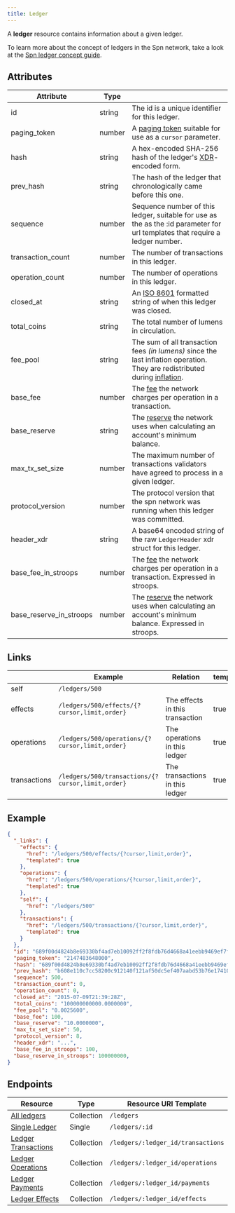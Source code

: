 ```yaml
---
title: Ledger
---
```


A **ledger** resource contains information about a given ledger.

To learn more about the concept of ledgers in the Spn network, take a look at the [Spn ledger concept guide](https://www.spn.org/developers/learn/concepts/ledger.html).

## Attributes

| Attribute               | Type   |                                                                                                                               |
|-------------------------|--------|-------------------------------------------------------------------------------------------------------------------------------|
| id                      | string | The id is a unique identifier for this ledger.                                                                                |
| paging_token            | number | A [paging token](./page.md) suitable for use as a `cursor` parameter.                                                         |
| hash                    | string | A hex-encoded SHA-256 hash of the ledger's [XDR](../../learn/xdr.md)-encoded form.                                            |
| prev_hash               | string | The hash of the ledger that chronologically came before this one.                                                             |
| sequence                | number | Sequence number of this ledger, suitable for use as the as the :id parameter for url templates that require a ledger number.  |
| transaction_count       | number | The number of transactions in this ledger.                                                                                    |
| operation_count         | number | The number of operations in this ledger.                                                                                      |
| closed_at               | string | An [ISO 8601](https://en.wikipedia.org/wiki/ISO_8601) formatted string of when this ledger was closed.                        |
| total_coins             | string | The total number of lumens in circulation.                                                                                    |
| fee_pool                | string | The sum of all transaction fees *(in lumens)* since the last inflation operation. They are redistributed during [inflation].  |
| base_fee                | number | The [fee] the network charges per operation in a transaction.                                                                 |
| base_reserve            | string | The [reserve][fee] the network uses when calculating an account's minimum balance.                                            |
| max_tx_set_size         | number | The maximum number of transactions validators have agreed to process in a given ledger.                                       |
| protocol_version        | number | The protocol version that the spn network was running when this ledger was committed.                                     |
| header_xdr              | string | A base64 encoded string of the raw `LedgerHeader` xdr struct for this ledger.                                                 |
| base_fee_in_stroops     | number | The [fee] the network charges per operation in a transaction.  Expressed in stroops.                                          |
| base_reserve_in_stroops | number | The [reserve][fee] the network uses when calculating an account's minimum balance. Expressed in stroops.                      |

## Links
|              | Example                                           | Relation                        | templated |
|--------------|---------------------------------------------------|---------------------------------|-----------|
| self         | `/ledgers/500`                                    |                                 |           |
| effects      | `/ledgers/500/effects/{?cursor,limit,order}`      | The effects in this transaction | true      |
| operations   | `/ledgers/500/operations/{?cursor,limit,order}`   | The operations in this ledger   | true      |
| transactions | `/ledgers/500/transactions/{?cursor,limit,order}` | The transactions in this ledger | true      |


## Example

```json
{
  "_links": {
    "effects": {
      "href": "/ledgers/500/effects/{?cursor,limit,order}",
      "templated": true
    },
    "operations": {
      "href": "/ledgers/500/operations/{?cursor,limit,order}",
      "templated": true
    },
    "self": {
      "href": "/ledgers/500"
    },
    "transactions": {
      "href": "/ledgers/500/transactions/{?cursor,limit,order}",
      "templated": true
    }
  },
  "id": "689f00d4824b8e69330bf4ad7eb10092ff2f8fdb76d4668a41eebb9469ef7f30",
  "paging_token": "2147483648000",
  "hash": "689f00d4824b8e69330bf4ad7eb10092ff2f8fdb76d4668a41eebb9469ef7f30",
  "prev_hash": "b608e110c7cc58200c912140f121af50dc5ef407aabd53b76e1741080aca1cf0",
  "sequence": 500,
  "transaction_count": 0,
  "operation_count": 0,
  "closed_at": "2015-07-09T21:39:28Z",
  "total_coins": "100000000000.0000000",
  "fee_pool": "0.0025600",
  "base_fee": 100,
  "base_reserve": "10.0000000",
  "max_tx_set_size": 50,
  "protocol_version": 8,
  "header_xdr": "...",
  "base_fee_in_stroops": 100,
  "base_reserve_in_stroops": 100000000,
}
```

## Endpoints
| Resource                | Type       | Resource URI Template              |
|-------------------------|------------|------------------------------------|
| [All ledgers](../ledgers-all.md)         | Collection | `/ledgers`                         |
| [Single Ledger](../ledgers-single.md)       | Single     | `/ledgers/:id`                     |
| [Ledger Transactions](../transactions-for-ledger.md) | Collection | `/ledgers/:ledger_id/transactions` |
| [Ledger Operations](../operations-for-ledger.md)   | Collection | `/ledgers/:ledger_id/operations`   |
| [Ledger Payments](../payments-for-ledger.md)     | Collection | `/ledgers/:ledger_id/payments`     |
| [Ledger Effects](../effects-for-ledger.md)      | Collection | `/ledgers/:ledger_id/effects`      |



[inflation]: https://www.spn.org/developers/learn/concepts/inflation.html
[fee]: https://www.spn.org/developers/learn/concepts/fees.html
